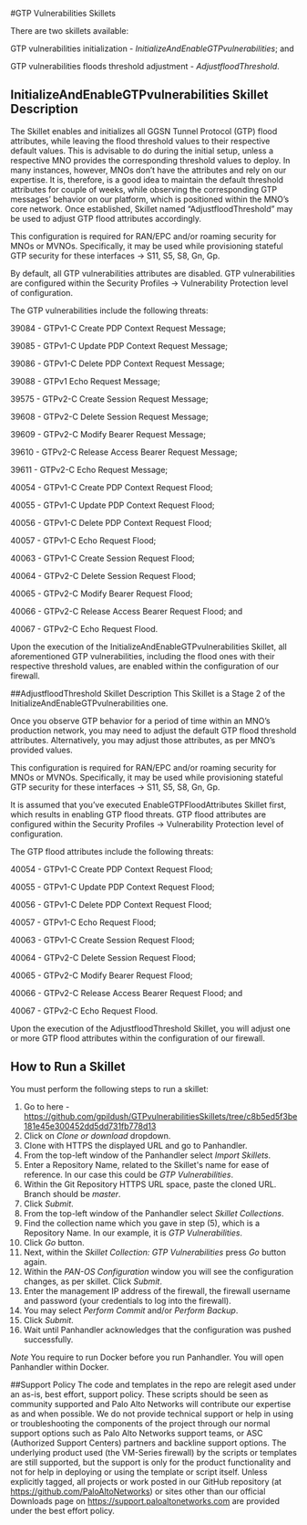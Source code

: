 #GTP Vulnerabilities Skillets 

There are two skillets available:

GTP vulnerabilities initialization - _InitializeAndEnableGTPvulnerabilities_; and
 
GTP vulnerabilities floods threshold adjustment - _AdjustfloodThreshold_.

## InitializeAndEnableGTPvulnerabilities Skillet Description

The Skillet enables and initializes all GGSN Tunnel Protocol (GTP) flood attributes, while leaving the flood threshold values to their respective default values. This is advisable to do during the initial setup, unless a respective MNO provides the corresponding threshold values to deploy. In many instances, however, MNOs don’t have the attributes and rely on our expertise. It is, therefore, is a good idea to maintain the default threshold attributes for couple of weeks, while observing the corresponding GTP messages’ behavior on our platform, which is positioned within the MNO’s core network. Once established, Skillet named “AdjustfloodThreshold” may be used to adjust GTP flood attributes accordingly. 

This configuration is required for RAN/EPC and/or roaming security for MNOs or MVNOs. Specifically, it may be used while provisioning stateful GTP security for these interfaces → S11, S5, S8, Gn, Gp. 

By default, all GTP vulnerabilities attributes are disabled. GTP vulnerabilities are configured within the Security Profiles → Vulnerability Protection level of configuration. 

The GTP vulnerabilities include the following threats:

39084 - GTPv1-C Create PDP Context Request Message;

39085 - GTPv1-C Update PDP Context Request Message;

39086 - GTPv1-C Delete PDP Context Request Message;

39088 - GTPv1 Echo Request Message; 

39575 - GTPv2-C Create Session Request Message;

39608 - GTPv2-C Delete Session Request Message;

39609 - GTPv2-C Modify Bearer Request Message;

39610 - GTPv2-C Release Access Bearer Request Message;

39611 - GTPv2-C Echo Request Message;

40054 - GTPv1-C Create PDP Context Request Flood;

40055 - GTPv1-C Update PDP Context Request Flood;

40056 - GTPv1-C Delete PDP Context Request Flood;

40057 - GTPv1-C Echo Request Flood;

40063 - GTPv1-C Create Session Request Flood;

40064 - GTPv2-C Delete Session Request Flood;

40065 - GTPv2-C Modify Bearer Request Flood;

40066 - GTPv2-C Release Access Bearer Request Flood; and

40067 - GTPv2-C Echo Request Flood.

Upon the execution of the InitializeAndEnableGTPvulnerabilities Skillet, all aforementioned GTP vulnerabilities, including the flood ones with their respective threshold values, are enabled within the configuration of our firewall.

##AdjustfloodThreshold Skillet Description
This Skillet is a Stage 2 of the InitializeAndEnableGTPvulnerabilities one. 

Once you observe GTP behavior for a period of time within an MNO’s production network, you may need to adjust the default GTP flood threshold attributes. Alternatively, you may adjust those attributes, as per MNO’s provided values. 

This configuration is required for RAN/EPC and/or roaming security for MNOs or MVNOs. Specifically, it may be used while provisioning stateful GTP security for these interfaces → S11, S5, S8, Gn, Gp. 

It is assumed that you’ve executed EnableGTPFloodAttributes Skillet first, which results in enabling GTP flood threats. GTP flood attributes are configured within the Security Profiles → Vulnerability Protection level of configuration. 

The GTP flood attributes include the following threats:

40054 - GTPv1-C Create PDP Context Request Flood;

40055 - GTPv1-C Update PDP Context Request Flood;

40056 - GTPv1-C Delete PDP Context Request Flood;

40057 - GTPv1-C Echo Request Flood;

40063 - GTPv1-C Create Session Request Flood;

40064 - GTPv2-C Delete Session Request Flood;

40065 - GTPv2-C Modify Bearer Request Flood;

40066 - GTPv2-C Release Access Bearer Request Flood; and

40067 - GTPv2-C Echo Request Flood.

Upon the execution of the AdjustfloodThreshold Skillet, you will adjust one or more GTP flood attributes within the configuration of our firewall.

## How to Run a Skillet

You must perform the following steps to run a skillet:

1. Go to here - https://github.com/gpildush/GTPvulnerabilitiesSkillets/tree/c8b5ed5f3be181e45e300452dd5dd731fb778d13
2. Click on _Clone or download_ dropdown.
3. Clone with HTTPS the displayed URL and go to Panhandler.
4. From the top-left window of the Panhandler select _Import Skillets_.
5. Enter a Repository Name, related to the Skillet's name for ease of reference. In our case this could be _GTP Vulnerabilities_.
6. Within the Git Repository HTTPS URL space, paste the cloned URL. Branch should be _master_.
7. Click _Submit_.
8. From the top-left window of the Panhandler select _Skillet Collections_.
9. Find the collection name which you gave in step (5), which is a Repository Name. In our example, it is _GTP Vulnerabilities_.
10. Click _Go_ button.
11. Next, within the _Skillet Collection: GTP Vulnerabilities_ press _Go_ button again.
12. Within the _PAN-OS Configuration_ window you will see the configuration changes, as per skillet. Click _Submit_.
13. Enter the management IP address of the firewall, the firewall username and password (your credentials to log into the firewall). 
14. You may select _Perform Commit_ and/or _Perform Backup_. 
15. Click _Submit_. 
16. Wait until Panhandler acknowledges that the configuration was pushed successfully.

*Note* You require to run Docker before you run Panhandler. You will open Panhandler within Docker. 

##Support Policy
The code and templates in the repo are relegit ased under an as-is, best effort, support policy. These scripts should be seen as community supported and Palo Alto Networks will contribute our expertise as and when possible. We do not provide technical support or help in using or troubleshooting the components of the project through our normal support options such as Palo Alto Networks support teams, or ASC (Authorized Support Centers) partners and backline support options. The underlying product used (the VM-Series firewall) by the scripts or templates are still supported, but the support is only for the product functionality and not for help in deploying or using the template or script itself. Unless explicitly tagged, all projects or work posted in our GitHub repository (at https://github.com/PaloAltoNetworks) or sites other than our official Downloads page on https://support.paloaltonetworks.com are provided under the best effort policy.